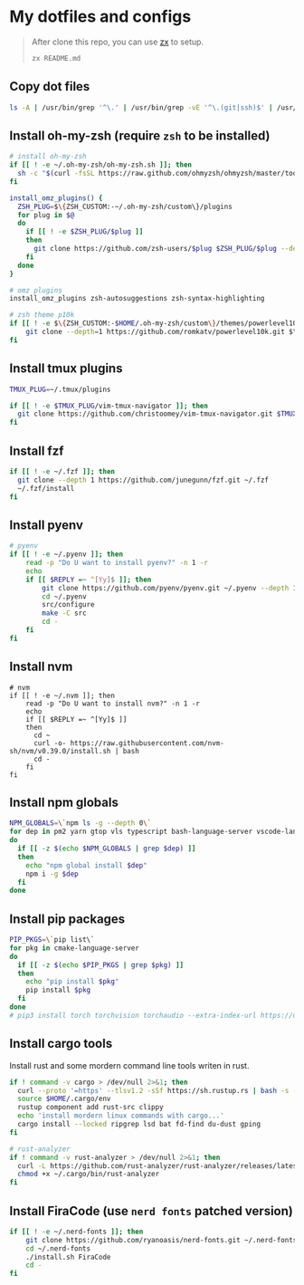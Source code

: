 # My dotfiles and configs

> After clone this repo, you can use [zx](https://github.com/google/zx/blob/main/docs/markdown.md) to setup.
>
> ```bash
> zx README.md
> ```

## Copy dot files

```bash
ls -A | /usr/bin/grep '^\.' | /usr/bin/grep -vE '^\.(git|ssh)$' | /usr/bin/grep -vE '\.md$' |  xargs -I % bash -c "cp -r % ~/"
```

## Install oh-my-zsh (require `zsh` to be installed)

```bash
# install oh-my-zsh
if [[ ! -e ~/.oh-my-zsh/oh-my-zsh.sh ]]; then
  sh -c "$(curl -fsSL https://raw.github.com/ohmyzsh/ohmyzsh/master/tools/install.sh)"
fi

install_omz_plugins() {
  ZSH_PLUG=$\{ZSH_CUSTOM:-~/.oh-my-zsh/custom\}/plugins
  for plug in $@
  do
    if [[ ! -e $ZSH_PLUG/$plug ]]
    then
      git clone https://github.com/zsh-users/$plug $ZSH_PLUG/$plug --depth 1
    fi
  done
}

# omz plugins
install_omz_plugins zsh-autosuggestions zsh-syntax-highlighting

# zsh theme p10k
if [[ ! -e $\{ZSH_CUSTOM:-$HOME/.oh-my-zsh/custom\}/themes/powerlevel10k ]]; then
    git clone --depth=1 https://github.com/romkatv/powerlevel10k.git $\{ZSH_CUSTOM:-$HOME/.oh-my-zsh/custom\}/themes/powerlevel10k
fi
```

## Install tmux plugins

```bash
TMUX_PLUG=~/.tmux/plugins

if [[ ! -e $TMUX_PLUG/vim-tmux-navigator ]]; then
  git clone https://github.com/christoomey/vim-tmux-navigator.git $TMUX_PLUG/vim-tmux-navigator --depth 1
fi
```

## Install fzf

```bash
if [[ ! -e ~/.fzf ]]; then
  git clone --depth 1 https://github.com/junegunn/fzf.git ~/.fzf
  ~/.fzf/install
fi
```

## Install pyenv

```bash
# pyenv
if [[ ! -e ~/.pyenv ]]; then
    read -p "Do U want to install pyenv?" -n 1 -r
    echo
    if [[ $REPLY =~ ^[Yy]$ ]]; then
        git clone https://github.com/pyenv/pyenv.git ~/.pyenv --depth 1
        cd ~/.pyenv 
        src/configure 
        make -C src
        cd -
    fi
fi
```

## Install nvm

```
# nvm
if [[ ! -e ~/.nvm ]]; then
    read -p "Do U want to install nvm?" -n 1 -r
    echo
    if [[ $REPLY =~ ^[Yy]$ ]]
    then
      cd ~
      curl -o- https://raw.githubusercontent.com/nvm-sh/nvm/v0.39.0/install.sh | bash
      cd -
    fi
fi
```

## Install npm globals

```bash
NPM_GLOBALS=\`npm ls -g --depth 0\`
for dep in pm2 yarn gtop vls typescript bash-language-server vscode-langservers-extracted stylelint-lsp svelte-language-server vim-language-server
do
  if [[ -z $(echo $NPM_GLOBALS | grep $dep) ]]
  then
    echo "npm global install $dep"
    npm i -g $dep
  fi
done
```

## Install pip packages

```bash
PIP_PKGS=\`pip list\`
for pkg in cmake-language-server
do 
  if [[ -z $(echo $PIP_PKGS | grep $pkg) ]]
  then
    echo "pip install $pkg"
    pip install $pkg
  fi 
done
# pip3 install torch torchvision torchaudio --extra-index-url https://download.pytorch.org/whl/cu113
```

## Install cargo tools

Install rust and some mordern command line tools writen in rust.

```bash
if ! command -v cargo > /dev/null 2>&1; then
  curl --proto '=https' --tlsv1.2 -sSf https://sh.rustup.rs | bash -s -- -y
  source $HOME/.cargo/env
  rustup component add rust-src clippy
  echo 'install mordern linux commands with cargo...'
  cargo install --locked ripgrep lsd bat fd-find du-dust gping 
fi

# rust-analyzer
if ! command -v rust-analyzer > /dev/null 2>&1; then
  curl -L https://github.com/rust-analyzer/rust-analyzer/releases/latest/download/rust-analyzer-x86_64-unknown-linux-gnu.gz | gunzip -c - ~/.cargo/bin/rust-analyzer
  chmod +x ~/.cargo/bin/rust-analyzer
fi
```


## Install FiraCode (use `nerd fonts` patched version)

```bash
if [[ ! -e ~/.nerd-fonts ]]; then
    git clone https://github.com/ryanoasis/nerd-fonts.git ~/.nerd-fonts --depth 1
    cd ~/.nerd-fonts 
    ./install.sh FiraCode
    cd -
fi
```
